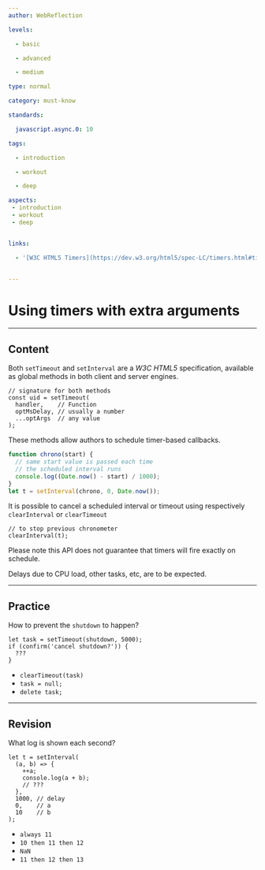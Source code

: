 ```yaml
---
author: WebReflection

levels:

  - basic

  - advanced

  - medium

type: normal

category: must-know

standards:

  javascript.async.0: 10

tags:

  - introduction

  - workout

  - deep

aspects:
 - introduction
 - workout
 - deep


links:

  - '[W3C HTML5 Timers](https://dev.w3.org/html5/spec-LC/timers.html#timers){documentation}'


---
```


# Using timers with extra arguments

---
## Content

Both `setTimeout` and `setInterval` are a _W3C HTML5_ specification, available as global methods in both client and server engines.

```
// signature for both methods
const uid = setTimeout(
  handler,    // Function
  optMsDelay, // usually a number
  ...optArgs  // any value
);
```
These methods allow authors to schedule timer-based callbacks.
```javascript
function chrono(start) {
  // same start value is passed each time
  // the scheduled interval runs
  console.log((Date.now() - start) / 1000);
}
let t = setInterval(chrono, 0, Date.now());
```
It is possible to cancel a scheduled interval or timeout using respectively `clearInterval` or `clearTimeout`
```
// to stop previous chronometer
clearInterval(t);
```

Please note this API does not guarantee that timers will fire exactly on schedule.

Delays due to CPU load, other tasks, etc, are to be expected.

---
## Practice

How to prevent the `shutdown` to happen?
```
let task = setTimeout(shutdown, 5000);
if (confirm('cancel shutdown?')) {
  ???
}
```

* `clearTimeout(task)`
* `task = null;`
* `delete task;`

---
## Revision

What log is shown each second?
```
let t = setInterval(
  (a, b) => {
    ++a;
    console.log(a + b);
    // ???
  },
  1000, // delay
  0,    // a
  10    // b
);
```

* `always 11`
* `10 then 11 then 12`
* `NaN`
* `11 then 12 then 13`

 
 
 
 
